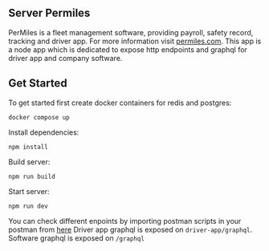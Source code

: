 ## Server Permiles

PerMiles is a fleet management software, providing payroll, safety record, tracking and driver app. For more information visit [permiles.com](https://permiles.com).
This app is a node app which is dedicated to expose http endpoints and graphql for driver app and company software.

## Get Started

To get started first create docker containers for redis and postgres:

```shell
docker compose up
```

Install dependencies:

```shell
npm install
```

Build server: 
```shell
npm run build
```

Start server:

```shell
npm run dev
```

You can check different enpoints by importing postman scripts in your postman from [here](https://github.com/GurinderRawala/server-permiles/tree/main/scripts/postman)
Driver app graphql is exposed on `driver-app/graphql`.
Software graphql is exposed on `/graphql`
